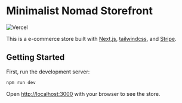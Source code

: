 
# Minimalist Nomad Storefront
![Vercel](https://vercelbadge.vercel.app/api/wkimble91/minimalist-nomad-store)

This is a  e-commerce store built with [Next.js](https://nextjs.org/), [tailwindcss](https://tailwindcss.com), and [Stripe](https://stripe.com/).

## Getting Started

First, run the development server:

```bash
npm run dev
```

Open [http://localhost:3000](http://localhost:3000) with your browser to see the store.
